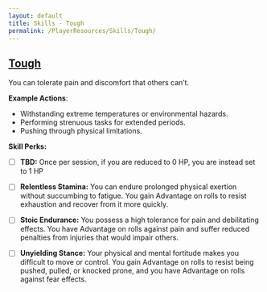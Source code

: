 ```yaml
---
layout: default
title: Skills - Tough
permalink: /PlayerResources/Skills/Tough/
---
```

## [Tough](#Tough)
You can tolerate pain and discomfort that others can’t.

**Example Actions**:
- Withstanding extreme temperatures or environmental hazards.
- Performing strenuous tasks for extended periods.
- Pushing through physical limitations.

**Skill Perks:**
- ☐ **TBD:** Once per session, if you are reduced to 0 HP, you are instead set to 1 HP
  
- ☐ **Relentless Stamina:** You can endure prolonged physical exertion without succumbing to fatigue. You gain Advantage on rolls to resist exhaustion and recover from it more quickly. 
  
- ☐ **Stoic Endurance:** You possess a high tolerance for pain and debilitating effects. You have Advantage on rolls against pain and suffer reduced penalties from injuries that would impair others.
  
- ☐ **Unyielding Stance:** Your physical and mental fortitude makes you difficult to move or control. You gain Advantage on rolls to resist being pushed, pulled, or knocked prone, and you have Advantage on rolls against fear effects. 